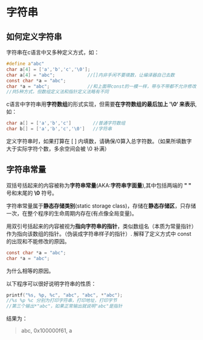 # 字符串

## 如何定义字符串

字符串在c语言中又多种定义方式，如：
```c
#define a"abc"
char a[4] = ['a','b','c','\0'];
char a[4] = "abc";            //[]内非手闲不要填数，让编译器自己去数
const char *a = "abc";
char *a = "abc";              //和上面带const的一模一样，带与不带都不允许修改
//共5种方式，但数组定义法和指针定义法略有不同
```

c语言中字符串用**字符数组**的形式实现，但需要**在字符数组的最后加上 '\0‘ 来表示**,如：
```c
char a[] = ['a','b','c']        //普通字符数组
char b[] = ['a','b','c','\0']   //字符串
```
定义字符串时，如果打算在 [ ] 内填数，请确保/0算入总字符数。（如果所填数字大于实际字符个数，多余空间会被 \0 补满）
## 字符串常量

双括号括起来的内容被称为**字符串常量**(AKA:**字符串字面量**),其中包括两端的 **" "** 号和末尾的 **\0** 符号。

字符串常量属于**静态存储类别**(static storage class)，存储在**静态存储区**，只存储一次，在整个程序的生命周期内存在(有点像全局变量)。

用双引号括起来的内容被视为**指向字符串的指针**，类似数组名（本质为常量指针）作为指向该数组的指针。（伪装成字符串样子的指针）.
解释了定义方式中 const 的出现和不能修改的原因。

```c
const char *a = "abc";
char *a = "abc";
```
为什么相等的原因。

以下程序可以很好说明字符串的性质：
```c
printf("%s, %p, %c", "abc", "abc", *"abc");
//%s %p %c 分别为打印字符串，打印地址，打印字节
//第三个输出*"abc"，如果正常输出就说明"abc"是指针
```
结果为：

>abc, 0x100000f61, a












